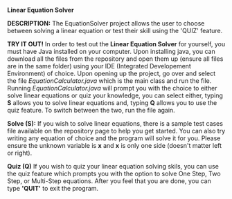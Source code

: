 **Linear Equation Solver**

**DESCRIPTION:**
The EquationSolver project allows the user to choose between solving a linear equation or
test their skill using the 'QUIZ' feature.


**TRY IT OUT!**
In order to test out the **Linear Equation Solver** for yourself, you must have Java installed on your computer. Upon
installing java, you can download all the files from the repository and open them up (ensure all files are in the
same folder) using your IDE (Integrated Developement Environment) of choice. Upon opening up the project, go over
and select the file *EquationCalculator.java* which is the main class and run the file. Running *EquationCalculator.java* 
will prompt you with the choice to either solve linear equations or quiz your knowledge, you can select either,
typing **S** allows you to solve linear equations and, typing **Q** allows you to use the quiz feature. To switch between 
the two, run the file again. 

**Solve (S):**
If you wish to solve linear equations, there is a sample test cases file available on the repository page to help you
get started. You can also try writing any equation of choice and the program will solve it for you. Please ensure the unknown
variable is **x** and **x** is only one side (doesn't matter left or right).


**Quiz (Q)**
If you wish to quiz your linear equation solving skils, you can use the quiz feature which prompts you with the option
to solve One Step, Two Step, or Multi-Step equations. After you feel that you are done, you can type **'QUIT'** to exit the
program.
